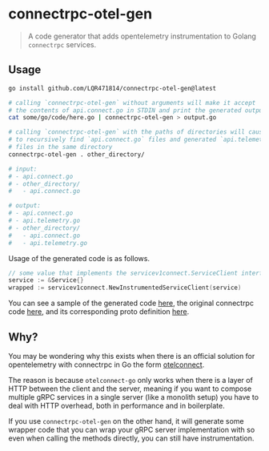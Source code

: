# connectrpc-otel-gen

> A code generator that adds opentelemetry instrumentation to Golang `connectrpc` services.

## Usage

```sh
go install github.com/LQR471814/connectrpc-otel-gen@latest

# calling `connectrpc-otel-gen` without arguments will make it accept
# the contents of api.connect.go in STDIN and print the generated output into STDOUT
cat some/go/code/here.go | connectrpc-otel-gen > output.go

# calling `connectrpc-otel-gen` with the paths of directories will cause it
# to recursively find `api.connect.go` files and generated `api.telemetry.go`
# files in the same directory
connectrpc-otel-gen . other_directory/

# input:
# - api.connect.go
# - other_directory/
#   - api.connect.go

# output:
# - api.connect.go
# - api.telemetry.go
# - other_directory/
#   - api.connect.go
#   - api.telemetry.go
```

Usage of the generated code is as follows.

```go
// some value that implements the servicev1connect.ServiceClient interface
service := &Service{}
wrapped := servicev1connect.NewInstrumentedServiceClient(service)
```

You can see a sample of the generated code [here](./example/sample_output.go), the original connectrpc code [here](./example/api.connect.go), and its corresponding proto definition [here](./example/api.proto).

## Why?

You may be wondering why this exists when there is an official solution for opentelemetry with connectrpc in Go the form [otelconnect](https://github.com/connectrpc/otelconnect-go).

The reason is because `otelconnect-go` only works when there is a layer of HTTP between the client and the server, meaning if you want to compose multiple gRPC services in a single server (like a monolith setup) you have to deal with HTTP overhead, both in performance and in boilerplate.

If you use `connectrpc-otel-gen` on the other hand, it will generate some wrapper code that you can wrap your gRPC server implementation with so even when calling the methods directly, you can still have instrumentation.

